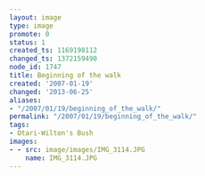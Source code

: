```yaml
---
layout: image
type: image
promote: 0
status: 1
created_ts: 1169198112
changed_ts: 1372159490
node_id: 1747
title: Beginning of the walk
created: '2007-01-19'
changed: '2013-06-25'
aliases:
- "/2007/01/19/beginning_of_the_walk/"
permalink: "/2007/01/19/beginning_of_the_walk/"
tags:
- Otari-Wilton's Bush
images:
- - src: image/images/IMG_3114.JPG
    name: IMG_3114.JPG
---
```


